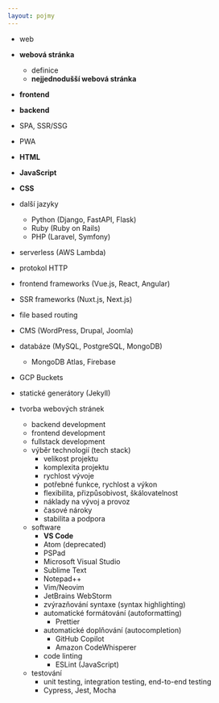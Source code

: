 ```yaml
---
layout: pojmy
---
```


- web
- **webová stránka**
    - definice
    - **nejjednodušší webová stránka**
- **frontend**
- **backend**
- SPA, SSR/SSG
- PWA
- **HTML**
- **JavaScript**
- **CSS**
- další jazyky
    - Python (Django, FastAPI, Flask)
    - Ruby (Ruby on Rails)
    - PHP (Laravel, Symfony)
- serverless (AWS Lambda)
- protokol HTTP
- frontend frameworks (Vue.js, React, Angular)
- SSR frameworks (Nuxt.js, Next.js)
- file based routing
- CMS (WordPress, Drupal, Joomla)
- databáze (MySQL, PostgreSQL, MongoDB)
    - MongoDB Atlas, Firebase
- GCP Buckets
- statické generátory (Jekyll)

- tvorba webových stránek
    - backend development
    - frontend development
    - fullstack development
    - výběr technologií (tech stack)
        - velikost projektu
        - komplexita projektu
        - rychlost vývoje
        - potřebné funkce, rychlost a výkon
        - flexibilita, přizpůsobivost, škálovatelnost
        - náklady na vývoj a provoz
        - časové nároky
        - stabilita a podpora
    - software
        - **VS Code**
        - Atom (deprecated)
        - PSPad
        - Microsoft Visual Studio
        - Sublime Text
        - Notepad++
        - Vim/Neovim
        - JetBrains WebStorm
        - zvýrazňování syntaxe (syntax highlighting)
        - automatické formátování (autoformatting)
            - Prettier
        - automatické doplňování (autocompletion)
            - GitHub Copilot
            - Amazon CodeWhisperer
        - code linting
            - ESLint (JavaScript)
    - testování
        - unit testing, integration testing, end-to-end testing
        - Cypress, Jest, Mocha
